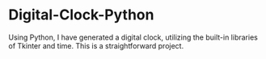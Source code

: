 # Digital-Clock-Python
Using Python, I have generated a digital clock, utilizing the built-in libraries of Tkinter and time. This is a straightforward project.
